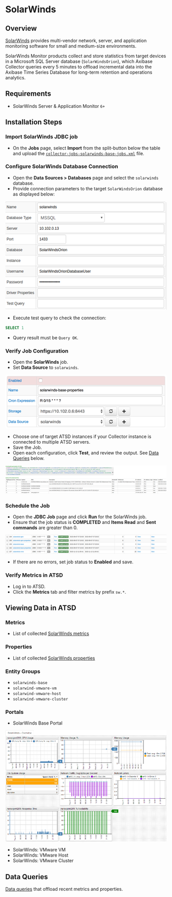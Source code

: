 # SolarWinds

## Overview

[SolarWinds](https://www.solarwinds.com/) provides multi-vendor network, server, and application monitoring software for small and medium-size environments.

SolarWinds Monitor products collect and store statistics from target devices in a Microsoft SQL Server database (`SolarWindsOrion`), which Axibase Collector queries every 5 minutes to offload incremental data into the Axibase Time Series Database for long-term retention and operations analytics.

## Requirements

* SolarWinds Server & Application Monitor `6+`

## Installation Steps

### Import SolarWinds JDBC job

* On the **Jobs** page, select **Import** from the split-button below the table and upload the [`collector-jobs-solarwinds-base-jobs.xml`](./collector-jobs-solarwinds-base-jobs.xml) file.

### Configure SolarWinds Database Connection

* Open the **Data Sources > Databases** page and select the `solarwinds` database.
* Provide connection parameters to the target `SolarWindsOrion` database as displayed below:

![](./images/solarwinds-datasource.png)

* Execute test query to check the connection:

```SQL
SELECT 1
```

* Query result must be `Query OK`.

### Verify Job Configuration

* Open the **SolarWinds** job.
* Set **Data Source** to `solarwinds`.

![](./images/solarwinds-job.png)

* Choose one of target ATSD instances if your Collector instance is connected to multiple ATSD servers.
* Save the Job.
* Open each configuration, click **Test**, and review the output. See [Data Queries](#data-queries) below.

![](./images/test_result.png)

### Schedule the Job

* Open the **JDBC Job** page and click **Run** for the SolarWinds job.
* Ensure that the job status is **COMPLETED** and **Items Read** and **Sent commands** are greater than 0.

![](./images/test_run.png)

* If there are no errors, set job status to **Enabled** and save.

### Verify Metrics in ATSD

* Log in to ATSD.
* Click the **Metrics** tab and filter metrics by prefix `sw.*`.

## Viewing Data in ATSD

### Metrics

* List of collected [SolarWinds metrics](./metric-list.md)

### Properties

* List of collected [SolarWinds properties](./properties-list.md)

### Entity Groups

* `solarwinds-base`
* `solarwind-vmware-vm`
* `solarwind-vmware-host`
* `solarwind-vmware-cluster`

### Portals

* SolarWinds Base Portal

![](./images/solarwinds_base_portal_31.png)

* SolarWinds: VMware VM
* SolarWinds: VMware Host
* SolarWinds: VMware Cluster

## Data Queries

[Data queries](./data-queries.md) that offload recent metrics and properties.
